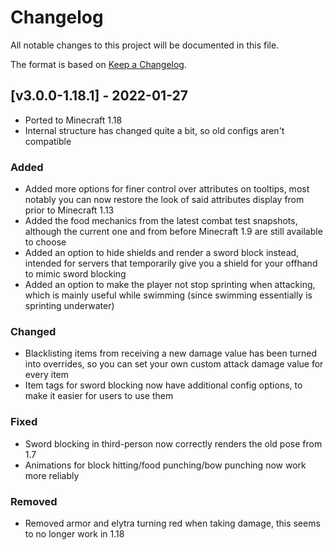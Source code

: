 # Changelog
All notable changes to this project will be documented in this file.

The format is based on [Keep a Changelog].

## [v3.0.0-1.18.1] - 2022-01-27
- Ported to Minecraft 1.18
- Internal structure has changed quite a bit, so old configs aren't compatible
### Added
- Added more options for finer control over attributes on tooltips, most notably you can now restore the look of said attributes display from prior to Minecraft 1.13
- Added the food mechanics from the latest combat test snapshots, although the current one and from before Minecraft 1.9 are still available to choose
- Added an option to hide shields and render a sword block instead, intended for servers that temporarily give you a shield for your offhand to mimic sword blocking
- Added an option to make the player not stop sprinting when attacking, which is mainly useful while swimming (since swimming essentially is sprinting underwater)
### Changed
- Blacklisting items from receiving a new damage value has been turned into overrides, so you can set your own custom attack damage value for every item
- Item tags for sword blocking now have additional config options, to make it easier for users to use them
### Fixed
- Sword blocking in third-person now correctly renders the old pose from 1.7 
- Animations for block hitting/food punching/bow punching now work more reliably
### Removed
- Removed armor and elytra turning red when taking damage, this seems to no longer work in 1.18

[Keep a Changelog]: https://keepachangelog.com/en/1.0.0/
